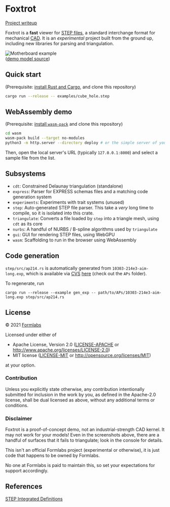 # Foxtrot
[Project writeup](https://mattkeeter.com/projects/foxtrot)

Foxtrot is a **fast** viewer for
[STEP files](https://en.wikipedia.org/wiki/ISO_10303-21),
a standard interchange format for mechanical [CAD](https://en.wikipedia.org/wiki/Computer-aided_design).
It is an _experimental_ project built from the ground up,
including new libraries for parsing and triangulation.

![Motherboard example](https://mattkeeter.com/projects/foxtrot/rpi.png)  
([demo model source](https://grabcad.com/library/raspberry-pi-3-reference-design-model-b-rpi-raspberrypi-raspberry-pi-1))

## Quick start
(Prerequisite: [install Rust and Cargo](https://doc.rust-lang.org/cargo/getting-started/installation.html), and clone this repository)
```sh
cargo run --release -- examples/cube_hole.step
```

## WebAssembly demo
(Prerequisite: [install `wasm-pack`](https://rustwasm.github.io/wasm-pack/installer/) and clone this repository)
```sh
cd wasm
wasm-pack build --target no-modules
python3 -m http.server --directory deploy # or the simple server of your choice
```
Then, open the local server's URL (typically `127.0.0.1:8000`)
and select a sample file from the list.

## Subsystems
- `cdt`: Constrained Delaunay triangulation (standalone)
- `express`: Parser for EXPRESS schemas files and a matching code generation
  system
- `experiments`: Experiments with trait systems (unused)
- `step`: Auto-generated STEP file parser.  This take a _very_ long time to
  compile, so it is isolated into this crate.
- `triangulate`: Converts a file loaded by `step` into a triangle mesh, using
  `cdt` as its core
- `nurbs`: A handful of NURBS / B-spline algorithms used by `triangulate`
- `gui`: GUI for rendering STEP files, using WebGPU
- `wasm`: Scaffolding to run in the browser using WebAssembly

## Code generation
`step/src/ap214.rs` is automatically generated from
`10303-214e3-aim-long.exp`, which is available via [CVS](https://en.wikipedia.org/wiki/Concurrent_Versions_System) [here](http://www.steptools.com/stds/help/cvshowto.html)
(check out the `APs` folder).

To regenerate, run
```
cargo run --release --example gen_exp -- path/to/APs/10303-214e3-aim-long.exp step/src/ap214.rs
```

## License
© 2021 [Formlabs](https://formlabs.com)

Licensed under either of

 * Apache License, Version 2.0
   ([LICENSE-APACHE](LICENSE-APACHE) or http://www.apache.org/licenses/LICENSE-2.0)
 * MIT license
   ([LICENSE-MIT](LICENSE-MIT) or http://opensource.org/licenses/MIT)

at your option.

### Contribution

Unless you explicitly state otherwise, any contribution intentionally submitted
for inclusion in the work by you, as defined in the Apache-2.0 license, shall be
dual licensed as above, without any additional terms or conditions.

### Disclaimer
Foxtrot is a proof-of-concept demo, not an industrial-strength CAD kernel.
It may not work for your models!
Even in the screenshots above,
there are a handful of surfaces that it fails to triangulate;
look in the console for details.

This isn't an official Formlabs project (experimental or otherwise),
it is just code that happens to be owned by Formlabs.

No one at Formlabs is paid to maintain this,
so set your expectations for support accordingly.

## References
[STEP Integrated Definitions](https://www.steptools.com/stds/stp_expg/aim.html)
